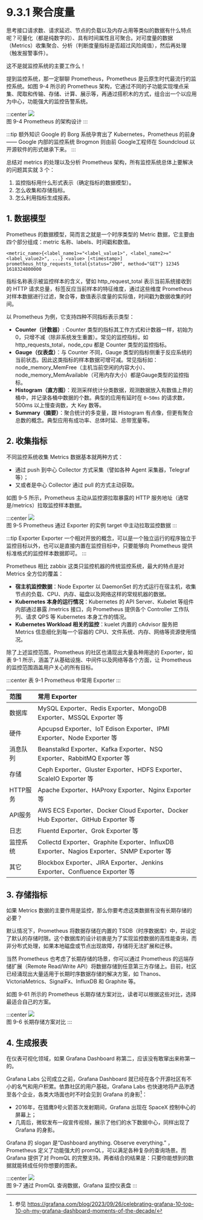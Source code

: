 # 9.3.1 聚合度量

思考接口请求数、请求延迟、节点的负载以及内存占用等类似的数据有什么特点呢？可量化（都是纯数字的）、具有时间属性且可聚合。对可度量的数据（Metrics）收集聚合、分析（判断度量指标是否超过风险阈值），然后再处理（触发报警事件）。

这不是就监控系统的主要工作么！

提到监控系统，那一定聊聊 Prometheus，Prometheus 是云原生时代最流行的监控系统。如图 9-4 所示的 Prometheus 架构，它通过不同的子功能实现埋点采集、爬取和传输、存储、计算、展示等，再通过搭积木的方式，组合出一个以应用为中心，功能强大的监控告警系统。

:::center
  ![](../assets/prometheus-arch.png)<br/>
  图 9-4 Prometheus 的架构设计
:::

:::tip 额外知识
Google 的 Borg 系统孕育出了 Kubernetes，Prometheus 的前身 —— Google 内部的监控系统 Brogmon 则由前 Google工程师在 Soundcloud 以开源软件的形式继承下来。
:::

总结对 metrics 的处理以及分析 Prometheus 架构，所有监控系统总体上要解决的问题其实就 3 个：

1. 监控指标用什么形式表示（确定指标的数据模型）。
2. 怎么收集和存储指标。
3. 怎么利用指标生成报表。

## 1. 数据模型

Prometheus 的数据模型，简而言之就是一个时序类型的 Metric 数据，它主要由四个部分组成：metric 名称、labels、时间戳和数值。
```
<metric_name>{<label_name1>="<label_value1>", <label_name2>="<label_value2>", ...} <value> [<timestamp>]
prometheus_http_requests_total{status="200", method="GET"} 12345 1618324800000
```
指标名称表示被监控样本的含义，譬如 http_request_total 表示当前系统接收到的 HTTP 请求总量，标签反应当前样本的特征维度，通过这些维度 Prometheus 对样本数据进行过滤，聚合等，数值表示度量的实际值，时间戳为数据收集的时间。

以 Prometheus 为例，它支持四种不同指标表示类型：

- **Counter（计数器）**: Counter 类型的指标其工作方式和计数器一样，初始为 0，只增不减（除非系统发生重置）。常见的监控指标，如 http_requests_total，node_cpu 都是 Counter 类型的监控指标。
- **Gauge（仪表盘）**：与 Counter 不同，Gauge 类型的指标侧重于反应系统的当前状态。因此这类指标的样本数据可增可减。常见指标如：node_memory_MemFree（主机当前空闲的内容大小）、node_memory_MemAvailable（可用内存大小）都是Gauge类型的监控指标。
- **Histogram（直方图）**：观测采样统计分类数据，观测数据放入有数值上界的桶中，并记录各桶中数据的个数。典型的应用有延时在 `0~50ms` 的请求数，500ms 以上慢查询数，大 Key 数等。
- **Summary（摘要）**：聚合统计的多变量，跟 Histogram 有点像，但更有聚合总数的概念。典型应用有成功率、总体时延、总带宽量等。

## 2. 收集指标

不同监控系统收集 Metrics 数据基本就两种方式：

- 通过 push 到中心 Collector 方式采集（譬如各种 Agent 采集器，Telegraf 等）；
- 又或者是中心 Collector 通过 pull 的方式主动获取。

如图 9-5 所示，Prometheus 主动从监控源拉取暴露的 HTTP 服务地址（通常是/metrics）拉取监控样本数据。

:::center
  ![](../assets/prometheus-exporter.png)<br/>
  图 9-5 Prometheus 通过 Exporter 的实例 target 中主动拉取监控数据
:::

:::tip Exporter
Exporter 一个相对开放的概念，可以是一个独立运行的程序独立于监控目标以外，也可以是直接内置在监控目标中，只要能够向 Prometheus 提供标准格式的监控样本数据即可。
:::

Prometheus 相比 zabbix 这类只监控机器的传统监控系统，最大的特点是对 Metrics 全方位的覆盖：

- **宿主机监控数据**：Node Exporter 以 DaemonSet 的方式运行在宿主机，收集节点的负载、CPU、内存、磁盘以及网络这样的常规机器的数据。
- **Kubernetes 本身的运行情况**：Kubernetes 的 API Server、Kubelet 等组件内部通过暴露 /metrics 接口，向 Prometheus 提供各个 Controller 工作队列、请求 QPS 等 Kubernetes 本身工作的情况。
- **Kubernetes Workload 相关的监控**：kuelet 内置的 cAdvisor 服务把 Metrics 信息细化到每一个容器的 CPU、文件系统、内存、网络等资源使用情况。

除了上述监控范围，Prometheus 的社区也涌现出大量各种用途的 Exporter，如表 9-1 所示，涵盖了从基础设施、中间件以及网络等各个方面，让 Prometheus 的监控范围涵盖用户关心的所有目标。

:::center
表 9-1 Prometheus 中常用 Exporter
:::

| 范围 | 常用 Exporter |
|:--|:--|
 | 数据库 |  MySQL Exporter、Redis Exporter、MongoDB Exporter、MSSQL Exporter 等 | 
 | 硬件 | Apcupsd Exporter、IoT Edison Exporter、IPMI Exporter、Node Exporter 等 | 
 | 消息队列 |  Beanstalkd Exporter、Kafka Exporter、NSQ Exporter、RabbitMQ Exporter 等 |
 | 存储 | Ceph Exporter、Gluster Exporter、HDFS Exporter、ScaleIO Exporter 等 | 
 | HTTP服务 | Apache Exporter、HAProxy Exporter、Nginx Exporter 等 |
 | API服务 | AWS ECS Exporter、Docker Cloud Exporter、Docker Hub Exporter、GitHub Exporter 等 | 
 | 日志 | Fluentd Exporter、Grok Exporter 等 | 
 | 监控系统 |  Collectd Exporter、Graphite Exporter、InfluxDB Exporter、Nagios Exporter、SNMP Exporter 等 |
 | 其它 | Blockbox Exporter、JIRA Exporter、Jenkins Exporter、Confluence Exporter 等|

## 3. 存储指标

如果 Metrics 数据的主要作用是监控，那么你要考虑这类数据有没有长期存储的必要？

默认情况下，Prometheus 将数据存储在内置的 TSDB（时序数据库）中，并设定了默认的存储时限。这个数据库的设计初衷是为了实现监控数据的高性能查询，而非分布式处理，如果本地磁盘或节点出现故障，存储将无法扩展和迁移。

当然 Prometheus 也考虑了长期存储的场景，你可以通过 Prometheus 的远端存储扩展（Remote Read/Write API）将数据存储到任意第三方存储上。目前，社区已经涌现出大量适用于长期时序数据存储的解决方案，如 Thanos、VictoriaMetrics、SignalFx、InfluxDB 和 Graphite 等。

如图 9-61 所示的 Prometheus 长期存储方案对比，读者可以根据这些对比，选择最适合自己的方案。

:::center
  ![](../assets/prometheus-storage.jpeg)<br/>
  图 9-6 长期存储方案对比
:::

## 4. 生成报表

在仪表可视化领域，如果 Grafana Dashboard 称第二，应该没有敢窜出来称第一的。

Grafana Labs 公司成立之前，Grafana Dashboard 就已经在各个开源社区有不小的名气和用户积累。依靠社区的用户基础，Grafana Labs 也快速地将产品渗透至各个企业，各类大场面也时不时会见到 Grafana 的身影[^1]：
- 2016年，在猎鹰9号火箭首次发射期间，Grafana 出现在 SpaceX 控制中心的屏幕上；
- 几周后，微软发布一段宣传视频，展示了他们的水下数据中心，同样出现了 Grafana 的身影。

Grafana 的 slogan 是“Dashboard anything. Observe everything.” ，Prometheus 定义了功能强大的 promQL，可以满足各种复杂的查询场景。而 Grafana 提供了对 PromQL 的完整支持。两者结合的结果是：只要你能想到的数据就能转成任何你想要的图表。

:::center
  ![](../assets/grafana-dashboard-english.png)<br/>
  图 9-7 通过 PromQL 查询数据，Grafana 监控仪表盘
:::

[^1]: 参见 https://grafana.com/blog/2023/09/26/celebrating-grafana-10-top-10-oh-my-grafana-dashboard-moments-of-the-decade/
